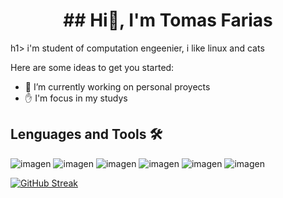 <h1 align = "center">## Hi👋, I'm Tomas Farias  </h1>h1>
i'm student of computation engeenier, i like linux and cats

Here are some ideas to get you started:

- 🔭 I’m currently working on personal proyects
- ✋ I'm focus in my studys

## Lenguages and Tools 🛠️
![imagen](https://github.com/user-attachments/assets/2abe0bbf-972c-456c-a6c1-cfcd5e50177d)
![imagen](https://github.com/user-attachments/assets/86440270-4e1d-49d2-b2ca-7ccb43d758fb)
![imagen](https://github.com/user-attachments/assets/e2edfa36-1f58-405a-9173-2afbeacf56fb)
![imagen](https://github.com/user-attachments/assets/9d460dd0-5d8a-404c-a1e0-14326cf891d3)
![imagen](https://github.com/user-attachments/assets/da35d1de-7591-4992-8b76-8de44d7d805e)
![imagen](https://github.com/user-attachments/assets/d55826fd-fca8-477d-82e0-e01cf76af15c)



[![GitHub Streak](http://github-readme-streak-stats.herokuapp.com?user=SimuladorDeFarm&theme=dark)](https://git.io/streak-stats)

